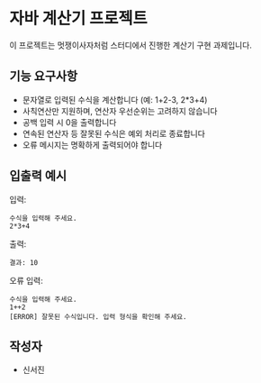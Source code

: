 # 자바 계산기 프로젝트

이 프로젝트는 멋쟁이사자처럼 스터디에서 진행한 계산기 구현 과제입니다.

## 기능 요구사항

- 문자열로 입력된 수식을 계산합니다 (예: 1+2-3, 2*3+4)
- 사칙연산만 지원하며, 연산자 우선순위는 고려하지 않습니다
- 공백 입력 시 0을 출력합니다
- 연속된 연산자 등 잘못된 수식은 예외 처리로 종료합니다
- 오류 메시지는 명확하게 출력되어야 합니다

## 입출력 예시

입력:
```
수식을 입력해 주세요.
2*3+4
```

출력:
```
결과: 10
```

오류 입력:
```
수식을 입력해 주세요.
1++2
[ERROR] 잘못된 수식입니다. 입력 형식을 확인해 주세요.
```

## 작성자

- 신서진

